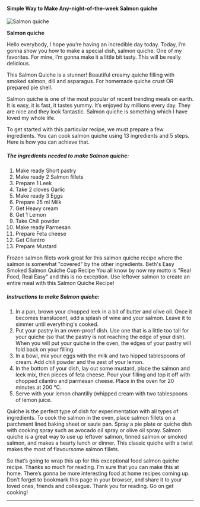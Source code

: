             

#### Simple Way to Make Any-night-of-the-week Salmon quiche

![Salmon quiche](https://img-global.cpcdn.com/recipes/bacac66a4ec3a4c1/751x532cq70/salmon-quiche-recipe-main-photo.jpg)

**Salmon quiche**

Hello everybody, I hope you’re having an incredible day today. Today, I’m gonna show you how to make a special dish, salmon quiche. One of my favorites. For mine, I’m gonna make it a little bit tasty. This will be really delicious.

This Salmon Quiche is a stunner! Beautiful creamy quiche filling with smoked salmon, dill and asparagus. For homemade quiche crust OR prepared pie shell.

Salmon quiche is one of the most popular of recent trending meals on earth. It is easy, it is fast, it tastes yummy. It’s enjoyed by millions every day. They are nice and they look fantastic. Salmon quiche is something which I have loved my whole life.

To get started with this particular recipe, we must prepare a few ingredients. You can cook salmon quiche using 13 ingredients and 5 steps. Here is how you can achieve that.

##### The ingredients needed to make Salmon quiche:

1.  Make ready Short pastry
2.  Make ready 2 Salmon fillets
3.  Prepare 1 Leek
4.  Take 2 cloves Garlic
5.  Make ready 3 Eggs
6.  Prepare 25 ml Milk
7.  Get Heavy cream
8.  Get 1 Lemon
9.  Take Chili powder
10.  Make ready Parmesan
11.  Prepare Feta cheese
12.  Get Cilantro
13.  Prepare Mustard

Frozen salmon filets work great for this salmon quiche recipe where the salmon is somewhat "covered" by the other ingredients. Beth's Easy Smoked Salmon Quiche Cup Recipe You all know by now my motto is "Real Food, Real Easy" and this is no exception. Use leftover salmon to create an entire meal with this Salmon Quiche Recipe!

##### Instructions to make Salmon quiche:

1.  In a pan, brown your chopped leek in a bit of butter and olive oil. Once it becomes translucent, add a splash of wine and your salmon. Leave it to simmer until everything's cooked.
2.  Put your pastry in an oven-proof dish. Use one that is a little too tall for your quiche (so that the pastry is not reaching the edge of your dish). When you will put your quiche in the oven, the edges of your pastry will fold back on your filling.
3.  In a bowl, mix your eggs with the milk and two hipped tablespoons of cream. Add chili powder and the zest of your lemon.
4.  In the bottom of your dish, lay out some mustard, place the salmon and leek mix, then pieces of feta cheese. Pour your filling and top it off with chopped cilantro and parmesan cheese. Place in the oven for 20 minutes at 200 °C.
5.  Serve with your lemon chantilly (whipped cream with two tablespoons of lemon juice.

Quiche is the perfect type of dish for experimentation with all types of ingredients. To cook the salmon in the oven, place salmon fillets on a parchment lined baking sheet or saute pan. Spray a pie plate or quiche dish with cooking spray such as avocado oil spray or olive oil spray. Salmon quiche is a great way to use up leftover salmon, tinned salmon or smoked salmon, and makes a hearty lunch or dinner. This classic quiche with a twist makes the most of flavoursome salmon fillets.

So that’s going to wrap this up for this exceptional food salmon quiche recipe. Thanks so much for reading. I’m sure that you can make this at home. There’s gonna be more interesting food at home recipes coming up. Don’t forget to bookmark this page in your browser, and share it to your loved ones, friends and colleague. Thank you for reading. Go on get cooking!

* * *